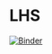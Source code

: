 # LHS
[![Binder](https://mybinder.org/badge_logo.svg)](https://mybinder.org/v2/gh/aogradylhs/LHS/main) 
